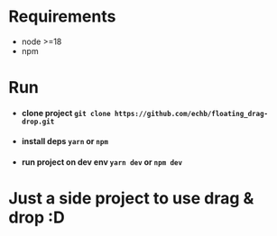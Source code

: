 # Requirements

- node >=18
- npm

# Run

- #### clone project `git clone https://github.com/echb/floating_drag-drop.git`
- #### install deps `yarn` or `npm`
- #### run project on dev env `yarn dev` or `npm dev`

# Just a side project to use drag & drop :D
